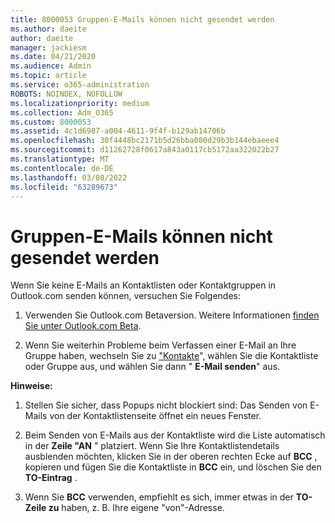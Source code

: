 ```yaml
---
title: 8000053 Gruppen-E-Mails können nicht gesendet werden
ms.author: daeite
author: daeite
manager: jackiesm
ms.date: 04/21/2020
ms.audience: Admin
ms.topic: article
ms.service: o365-administration
ROBOTS: NOINDEX, NOFOLLOW
ms.localizationpriority: medium
ms.collection: Adm_O365
ms.custom: 8000053
ms.assetid: 4c1d6987-a004-4611-9f4f-b129ab14706b
ms.openlocfilehash: 30f4448bc2171b5d26bba080d29b3b144ebaeee4
ms.sourcegitcommit: d11262728f0617a843a0117cb5172aa322022b27
ms.translationtype: MT
ms.contentlocale: de-DE
ms.lasthandoff: 03/08/2022
ms.locfileid: "63289673"
---
```

# <a name="unable-to-send-group-emails"></a>Gruppen-E-Mails können nicht gesendet werden

Wenn Sie keine E-Mails an Kontaktlisten oder Kontaktgruppen in Outlook.com senden können, versuchen Sie Folgendes:
  
1. Verwenden Sie Outlook.com Betaversion. Weitere Informationen [finden Sie unter Outlook.com Beta](https://support.office.com/article/e2261c7f-d413-4084-8f22-21282f42d8cf).
    
2. Wenn Sie weiterhin Probleme beim Verfassen einer E-Mail an Ihre Gruppe haben, wechseln Sie zu ["Kontakte](https://outlook.live.com/people/)", wählen Sie die Kontaktliste oder Gruppe aus, und wählen Sie dann " **E-Mail senden**" aus.
    
 **Hinweise:**
  
1. Stellen Sie sicher, dass Popups nicht blockiert sind: Das Senden von E-Mails von der Kontaktlistenseite öffnet ein neues Fenster.
    
2. Beim Senden von E-Mails aus der Kontaktliste wird die Liste automatisch in der **Zeile "AN** " platziert. Wenn Sie Ihre Kontaktlistendetails ausblenden möchten, klicken Sie in der oberen rechten Ecke auf **BCC** , kopieren und fügen Sie die Kontaktliste in **BCC** ein, und löschen Sie den **TO-Eintrag** . 
    
3. Wenn Sie **BCC** verwenden, empfiehlt es sich, immer etwas in der **TO-Zeile zu** haben, z. B. Ihre eigene "von"-Adresse. 
    

